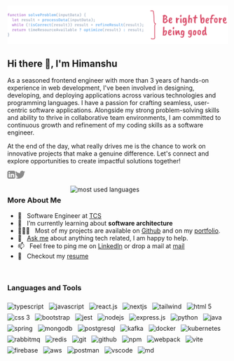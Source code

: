 ![cover](./cover.svg)

## Hi there 👋, I'm Himanshu

As a seasoned frontend engineer with more than 3 years of hands-on experience in
web development, I've been involved in designing, developing, and deploying
applications across various technologies and programming languages. I have a
passion for crafting seamless, user-centric software applications. Alongside my
strong problem-solving skills and ability to thrive in collaborative team
environments, I am committed to continuous growth and refinement of my coding
skills as a software engineer.

At the end of the day, what really drives me is the chance to work on innovative
projects that make a genuine difference. Let's connect and explore opportunities
to create impactful solutions together!


<a href='https://www.linkedin.com/in/himanshu-jaroli/'>
  <img target="_blank" align='left' alt="linkedin" src="https://raw.githubusercontent.com/thisisabhinay/thisisabhinay/master/public/social/linkedin.svg" height='18px'/>
</a>
<a href='https://twitter.com/himanshu_jaroli/'>
  <img target="_blank" align='left' alt="twitter" src="https://raw.githubusercontent.com/thisisabhinay/thisisabhinay/master/public/social/twitter.svg" height='18px'/>
</a>

<br/>

<br/>

<img align="right" src="https://github-readme-stats.vercel.app/api/top-langs/?username=hj1x&theme=dark&show_icons=true&hide_border=true&layout=compact&hide_title=true&bg_color=00000000" alt="most used languages" width="360px" style="margin-bottom: 8px" />

### More About Me

- 💼 &nbsp; Software Engineer at [TCS](http://tcs.com/)
- 🌱 &nbsp; I’m currently learning about **software architecture**
- 👨🏻‍💻 &nbsp; Most of my projects are available on
  [Github](https://github.com/hj1x?tab=repositories) and on my
  [portfolio](https://www.himanshujaroli.netlify.com/portfolio).
- 💬 &nbsp; [Ask me](https://calendly.com/abhinaythakur/30min) about anything
  tech related, I am happy to help.
- 📫 &nbsp; Feel free to ping me on
  [LinkedIn](https://www.linkedin.com/in/himanshu-jaroli/) or drop a mail at [mail](jaroli.himanshu.work@gmail.com)
- 📝 &nbsp; Checkout my
  [resume](https://www.himanshujaroli.netifly.app/resume.pdf)

<br>

### Languages and Tools

<div>
  <img style="margin: 8px 8px 0 0" src="https://skillicons.dev/icons?i=ts" alt="typescript"/>
  <img style="margin: 8px 8px 0 0" src="https://skillicons.dev/icons?i=js" alt="javascript"/>
  <img style="margin: 8px 8px 0 0" src="https://skillicons.dev/icons?i=react" alt="react.js"/>
  <img style="margin: 8px 8px 0 0" src="https://skillicons.dev/icons?i=nextjs" alt="nextjs"/>
  <img style="margin: 8px 8px 0 0" src="https://skillicons.dev/icons?i=tailwind" alt="tailwind"/>
  <img style="margin: 8px 8px 0 0" src="https://skillicons.dev/icons?i=html" alt="html 5"/>
  <img style="margin: 8px 8px 0 0" src="https://skillicons.dev/icons?i=css" alt="css 3"/>
  <img style="margin: 8px 8px 0 0" src="https://skillicons.dev/icons?i=bootstrap" alt="bootstrap"/>
  <img style="margin: 8px 8px 0 0" src="https://skillicons.dev/icons?i=jest" alt="jest"/>
  <img style="margin: 8px 8px 0 0" src="https://skillicons.dev/icons?i=nodejs" alt="nodejs"/>
  <img style="margin: 8px 8px 0 0" src="https://skillicons.dev/icons?i=express" alt="express.js"/>
  <img style="margin: 8px 8px 0 0" src="https://skillicons.dev/icons?i=python " alt="python"/>
  <img style="margin: 8px 8px 0 0" src="https://skillicons.dev/icons?i=java" alt="java"/>
  <img style="margin: 8px 8px 0 0" src="https://skillicons.dev/icons?i=spring" alt="spring"/>
  <img style="margin: 8px 8px 0 0" src="https://skillicons.dev/icons?i=mongodb" alt="mongodb"/>
  <img style="margin: 8px 8px 0 0" src="https://skillicons.dev/icons?i=postgresql" alt="postgresql"/>
  <img style="margin: 8px 8px 0 0" src="https://skillicons.dev/icons?i=kafka" alt="kafka"/>
  <img style="margin: 8px 8px 0 0" src="https://skillicons.dev/icons?i=docker" alt="docker"/>
  <img style="margin: 8px 8px 0 0" src="https://skillicons.dev/icons?i=kubernetes" alt="kubernetes"/>
  <img style="margin: 8px 8px 0 0" src="https://skillicons.dev/icons?i=rabbitmq" alt="rabbitmq"/>
  <img style="margin: 8px 8px 0 0" src="https://skillicons.dev/icons?i=redis" alt="redis"/>
  <img style="margin: 8px 8px 0 0" src="https://skillicons.dev/icons?i=git" alt="git"/>
  <img style="margin: 8px 8px 0 0" src="https://skillicons.dev/icons?i=github" alt="github"/>
  <img style="margin: 8px 8px 0 0" src="https://skillicons.dev/icons?i=npm" alt="npm"/>
  <img style="margin: 8px 8px 0 0" src="https://skillicons.dev/icons?i=webpack" alt="webpack"/>
  <img style="margin: 8px 8px 0 0" src="https://skillicons.dev/icons?i=vite" alt="vite"/>
  <img style="margin: 8px 8px 0 0" src="https://skillicons.dev/icons?i=firebase" alt="firebase"/>
  <img style="margin: 8px 8px 0 0" src="https://skillicons.dev/icons?i=aws" alt="aws"/>
  <img style="margin: 8px 8px 0 0" src="https://skillicons.dev/icons?i=postman" alt="postman"/>
  <img style="margin: 8px 8px 0 0" src="https://skillicons.dev/icons?i=vscode" alt="vscode"/>
  <img style="margin: 8px 8px 0 0" src="https://skillicons.dev/icons?i=md" alt="md"/>
</div>
